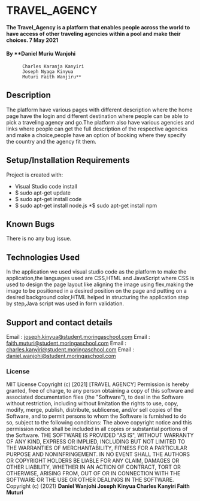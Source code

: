 # TRAVEL_AGENCY
#### The Travel_Agency is a platform that enables people across the world to have access of  other traveling agencies within a pool and make their choices. 7 May 2021
#### By **Daniel Muriu Wanjohi
          Charles Karanja Kanyiri
          Joseph Nyaga Kinyua
          Muturi Faith Wanjiru**
## Description
The platform have various pages with different description where the home page have the login and different destination where people can be able to pick a traveling agency and go.The platform also have various agencies and links where people can get the full description of the respective agencies and make a choice,people have an option of booking where they specify the country and the agency fit them.
## Setup/Installation Requirements
Project is created with:
* Visual Studio code
 install
* $ sudo apt-get update
* $ sudo apt-get install code
* $ sudo apt-get install node.js
*$ sudo apt-get install npm
## Known Bugs
There is no any bug issue.
## Technologies Used
In the application we used visual studio code as the platform to make the application,the languages used are CSS,HTML and JavaScript where CSS is used  to design the page layout like aligning the image using flex,making the image to be positioned in a desired position on the page and putting on a desired background color,HTML helped in structuring the application step by step,Java script was used in form validation.
## Support and contact details
Email : joseph.kinyua@student.moringaschool.com
Email : faith.muturi@student.moringaschool.com
Email : charles.kanyiri@student.moringaschool.com
Email : daniel.wanjohi@student.moringaschool.com
### License
MIT License
Copyright (c) [2021] [TRAVEL  AGENCY]
Permission is hereby granted, free of charge, to any person obtaining a copy
of this software and associated documentation files (the "Software"), to deal
in the Software without restriction, including without limitation the rights
to use, copy, modify, merge, publish, distribute, sublicense, and/or sell
copies of the Software, and to permit persons to whom the Software is
furnished to do so, subject to the following conditions:
The above copyright notice and this permission notice shall be included in all
copies or substantial portions of the Software.
THE SOFTWARE IS PROVIDED "AS IS", WITHOUT WARRANTY OF ANY KIND, EXPRESS OR
IMPLIED, INCLUDING BUT NOT LIMITED TO THE WARRANTIES OF MERCHANTABILITY,
FITNESS FOR A PARTICULAR PURPOSE AND NONINFRINGEMENT. IN NO EVENT SHALL THE
AUTHORS OR COPYRIGHT HOLDERS BE LIABLE FOR ANY CLAIM, DAMAGES OR OTHER
LIABILITY, WHETHER IN AN ACTION OF CONTRACT, TORT OR OTHERWISE, ARISING FROM,
OUT OF OR IN CONNECTION WITH THE SOFTWARE OR THE USE OR OTHER DEALINGS IN THE
SOFTWARE.
Copyright (c) {2021} **Daniel Wanjohi
                       Joseph Kinyua
                       Charles Kanyiri
                       Faith Muturi**